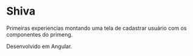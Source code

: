 # Shiva

Primeiras experiencias montando uma tela de cadastrar usuário com os componentes do primeng.

Desenvolvido em Angular.
